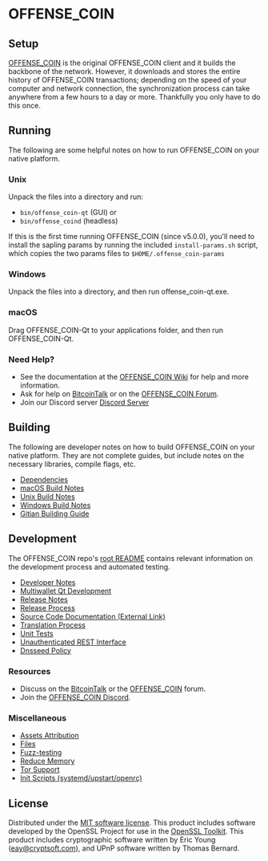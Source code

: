 OFFENSE_COIN
=============

Setup
---------------------
[OFFENSE_COIN](http://offense_coin.org/wallet) is the original OFFENSE_COIN client and it builds the backbone of the network. However, it downloads and stores the entire history of OFFENSE_COIN transactions; depending on the speed of your computer and network connection, the synchronization process can take anywhere from a few hours to a day or more. Thankfully you only have to do this once.

Running
---------------------
The following are some helpful notes on how to run OFFENSE_COIN on your native platform.

### Unix

Unpack the files into a directory and run:

- `bin/offense_coin-qt` (GUI) or
- `bin/offense_coind` (headless)

If this is the first time running OFFENSE_COIN (since v5.0.0), you'll need to install the sapling params by running the included `install-params.sh` script, which copies the two params files to `$HOME/.offense_coin-params`

### Windows

Unpack the files into a directory, and then run offense_coin-qt.exe.

### macOS

Drag OFFENSE_COIN-Qt to your applications folder, and then run OFFENSE_COIN-Qt.

### Need Help?

* See the documentation at the [OFFENSE_COIN Wiki](https://github.com/OfFENSE-COIN/Offense/wiki)
for help and more information.
* Ask for help on [BitcoinTalk](https://bitcointalk.org/index.php?topic=1262920.0) or on the [OFFENSE_COIN Forum](http://forum.offense_coin.org/).
* Join our Discord server [Discord Server](https://discord.offense_coin.org)

Building
---------------------
The following are developer notes on how to build OFFENSE_COIN on your native platform. They are not complete guides, but include notes on the necessary libraries, compile flags, etc.

- [Dependencies](dependencies.md)
- [macOS Build Notes](build-osx.md)
- [Unix Build Notes](build-unix.md)
- [Windows Build Notes](build-windows.md)
- [Gitian Building Guide](gitian-building.md)

Development
---------------------
The OFFENSE_COIN repo's [root README](/README.md) contains relevant information on the development process and automated testing.

- [Developer Notes](developer-notes.md)
- [Multiwallet Qt Development](multiwallet-qt.md)
- [Release Notes](release-notes.md)
- [Release Process](release-process.md)
- [Source Code Documentation (External Link)](https://www.fuzzbawls.pw/offense_coin/doxygen/)
- [Translation Process](translation_process.md)
- [Unit Tests](unit-tests.md)
- [Unauthenticated REST Interface](REST-interface.md)
- [Dnsseed Policy](dnsseed-policy.md)

### Resources
* Discuss on the [BitcoinTalk](https://bitcointalk.org/index.php?topic=1262920.0) or the [OFFENSE_COIN](http://forum.offense_coin.org/) forum.
* Join the [OFFENSE_COIN Discord](https://discord.offense_coin.org).

### Miscellaneous
- [Assets Attribution](assets-attribution.md)
- [Files](files.md)
- [Fuzz-testing](fuzzing.md)
- [Reduce Memory](reduce-memory.md)
- [Tor Support](tor.md)
- [Init Scripts (systemd/upstart/openrc)](init.md)

License
---------------------
Distributed under the [MIT software license](/COPYING).
This product includes software developed by the OpenSSL Project for use in the [OpenSSL Toolkit](https://www.openssl.org/). This product includes
cryptographic software written by Eric Young ([eay@cryptsoft.com](mailto:eay@cryptsoft.com)), and UPnP software written by Thomas Bernard.
